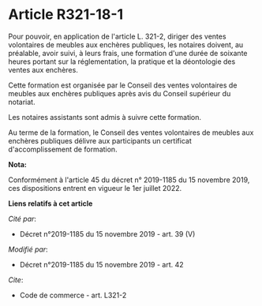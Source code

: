 # Article R321-18-1

Pour pouvoir, en application de l'article L. 321-2, diriger des ventes volontaires de meubles aux enchères publiques, les
notaires doivent, au préalable, avoir suivi, à leurs frais, une formation d'une durée de soixante heures portant sur la
réglementation, la pratique et la déontologie des ventes aux enchères.

Cette formation est organisée par le Conseil des ventes volontaires de meubles aux enchères publiques après avis du Conseil
supérieur du notariat.

Les notaires assistants sont admis à suivre cette formation.

Au terme de la formation, le Conseil des ventes volontaires de meubles aux enchères publiques délivre aux participants un
certificat d'accomplissement de formation.

**Nota:**

Conformément à l'article 45 du décret n° 2019-1185 du 15 novembre 2019, ces dispositions entrent en vigueur le 1er juillet
2022.

**Liens relatifs à cet article**

_Cité par_:

  - Décret n°2019-1185 du 15 novembre 2019 - art. 39 (V)

_Modifié par_:

  - Décret n°2019-1185 du 15 novembre 2019 - art. 42

_Cite_:

  - Code de commerce - art. L321-2
